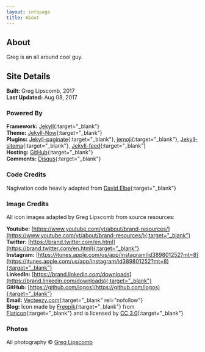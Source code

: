 ```yaml
---
layout: infopage
title: About
---
```


## About

Greg is an all around cool guy. 

## Site Details   
  
**Built:** 			Greg Lipscomb, 2017  
**Last Updated:** 	Aug 08, 2017

### Powered By  
  
**Framework:** 	[Jekyll](https://jekyllrb.com/){:target="_blank"}     
**Theme:**		[Jekyll-Now](https://github.com/barryclark/jekyll-now){:target="_blank"}     
**Plugins:**	[Jekyll-paginate](https://rubygems.org/gems/jekyll-paginate){:target="_blank"},
                [jemoji](https://rubygems.org/gems/jemoji){:target="_blank"},
				[Jekyll-sitema](https://rubygems.org/gems/jekyll-sitemap){:target="_blank"},
				[Jekyll-feed](https://rubygems.org/gems/jekyll-feed){:target="_blank"}     
**Hosting:**	[GitHub](https://github.com/){:target="_blank"}     
**Comments:**	[Disqus](https://disqus.com/){:target="_blank"}   

### Code Credits  
  
Nagivation code heavily adapted from [David Elbe](http://david.elbe.me/jekyll/2015/06/20/how-to-link-to-next-and-previous-post-with-jekyll.html){:target="_blank"}     

### Image Credits   

All icon images adapted by Greg Lipscomb from source resources:  

**Youtube:**	[https://www.youtube.com/yt/about/brand-resources/](https://www.youtube.com/yt/about/brand-resources/){:target="_blank"}     
**Twitter:**	[https://brand.twitter.com/en.html](https://brand.twitter.com/en.html){:target="_blank"}     
**Instagram:**  [https://itunes.apple.com/us/app/instagram/id389801252?mt=8](https://itunes.apple.com/us/app/instagram/id389801252?mt=8){:target="_blank"}     
**LinkedIn:**	[https://brand.linkedin.com/downloads](https://brand.linkedin.com/downloads){:target="_blank"}  
**GitHub:**		[https://github.com/logos](https://github.com/logos){:target="_blank"}  
**Email:**		[Vecteezy.com](https://www.Vecteezy.com/){:target="_blank" rel="nofollow"}   
**Blog:**		Icon made by [Freepik](http://www.freepik.com){:target="_blank"} from [Flaticon](www.flaticon.com){:target="_blank"} and is licensed by [CC 3.0](http://creativecommons.org/licenses/by/3.0/){:target="_blank"}

### Photos

All photography © [Greg Lipscomb](mailto:g_lipscomb@hotmail.com)